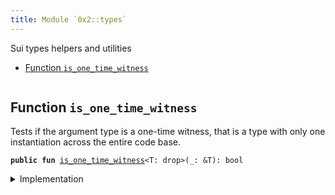 ```yaml
---
title: Module `0x2::types`
---
```


Sui types helpers and utilities


-  [Function `is_one_time_witness`](#0x2_types_is_one_time_witness)


<pre><code></code></pre>



<a name="0x2_types_is_one_time_witness"></a>

## Function `is_one_time_witness`

Tests if the argument type is a one-time witness, that is a type with only one instantiation
across the entire code base.


<pre><code><b>public</b> <b>fun</b> <a href="../sui-framework/types.md#0x2_types_is_one_time_witness">is_one_time_witness</a>&lt;T: drop&gt;(_: &T): bool
</code></pre>



<details>
<summary>Implementation</summary>


<pre><code><b>public</b> <b>native</b> <b>fun</b> <a href="../sui-framework/types.md#0x2_types_is_one_time_witness">is_one_time_witness</a>&lt;T: drop&gt;(_: &T): bool;
</code></pre>



</details>
